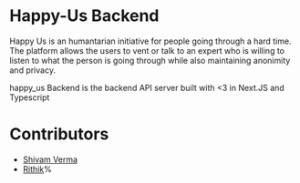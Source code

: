 # Happy-Us Backend

Happy Us is an humantarian initiative for people going through a hard time. The platform allows the users to vent or talk to an expert who is willing to listen to what the person is going through while also maintaining anonimity and privacy.

happy_us Backend is the backend API server built with <3 in Next.JS and Typescript

# Contributors

- [Shivam Verma](https://github.com/dramikei/happy_us-frontend/commits?author=sarcastic-verma)
- [Rithik](https://github.com/dramikei/happy_us-frontend/commits?author=rithik-dev)%
